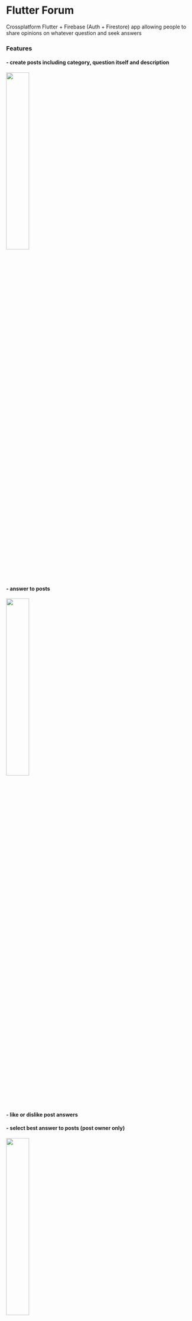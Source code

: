 # Flutter Forum
Crossplatform Flutter + Firebase (Auth + Firestore) app allowing people to share opinions on whatever question and seek answers

### Features
#### - create posts including category, question itself and description
<img src="https://github.com/troublecatcher/forum/assets/91335963/b4364750-32d7-44d2-92f8-90a16ec68b10" width="35%" height="35%"/>

#### - answer to posts
<img src="https://github.com/troublecatcher/forum/assets/91335963/f1f75dcf-86fa-41b2-be81-6c4196499366" width="35%" height="35%"/>

#### - like or dislike post answers
#### - select best answer to posts (post owner only)
<img src="https://github.com/troublecatcher/forum/assets/91335963/7aa5651f-14ac-4ed7-8d6e-9ef0e0de2acd" width="35%" height="35%"/>

#### - see number or views and answers to each post
<img src="https://github.com/troublecatcher/forum/assets/91335963/7e714e4f-9df7-46ec-a34d-d514d3e1f2ce" width="35%" height="35%"/>

#### - change password via profile page
<img src="https://github.com/troublecatcher/forum/assets/91335963/c7a16cb3-2e41-4fa3-aa55-f43171ab82ac" width="35%" height="35%"/>

